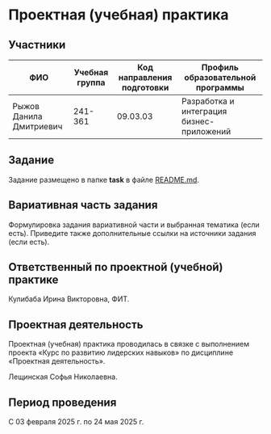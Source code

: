 # Проектная (учебная) практика

## Участники

| ФИО | Учебная группа | Код направления подготовки | Профиль образовательной программы |
|-|-|-|-|
| Рыжов Данила Дмитриевич |241-361|09.03.03|Разработка и интеграция бизнес-приложений|


## Задание

Задание размещено в папке **task** в файле [README.md](task/README.md).

## Вариативная часть задания

Формулировка задания вариативной части и выбранная тематика (если есть). Приведите также дополнительные ссылки на источники задания (если есть).

## Ответственный по проектной (учебной) практике

Кулибаба Ирина Викторовна, ФИТ.

## Проектная деятельность

Проектная (учебная) практика проводилась в связке с выполнением проекта «Курс по развитию лидерских навыков» по дисциплине «Проектная деятельность».

Лещинская Софья Николаевна.

## Период проведения

С 03 февраля 2025 г. по 24 мая 2025 г.
